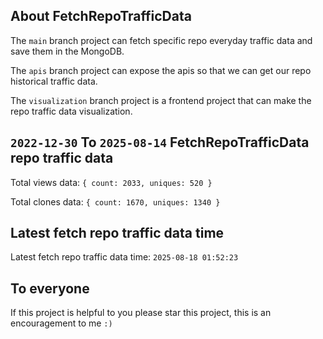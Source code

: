 ## About FetchRepoTrafficData

The `main` branch project can fetch specific repo everyday traffic data and save them in the MongoDB.

The `apis` branch project can expose the apis so that we can get our repo historical traffic data.

The `visualization` branch project is a frontend project that can make the repo traffic data visualization.

## `2022-12-30` To `2025-08-14` FetchRepoTrafficData repo traffic data

Total views data: `{ count: 2033, uniques: 520 }`

Total clones data: `{ count: 1670, uniques: 1340 }`

## Latest fetch repo traffic data time

Latest fetch repo traffic data time: `2025-08-18 01:52:23`

## To everyone

If this project is helpful to you please star this project, this is an encouragement to me `:)`



